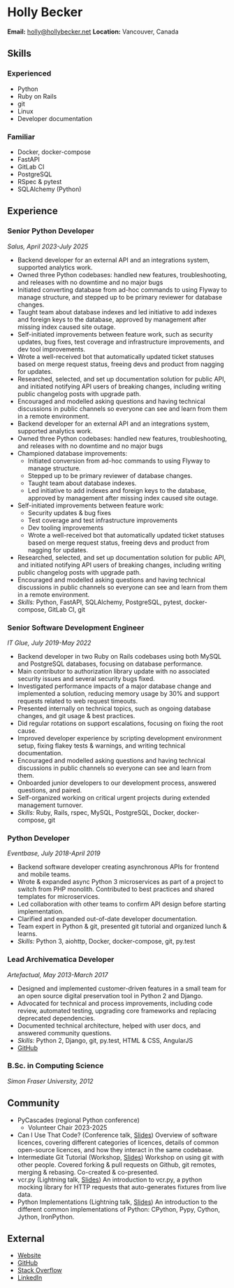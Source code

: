 # Holly Becker

**Email:** holly@hollybecker.net
**Location:** Vancouver, Canada

## Skills

### Experienced

-   Python
-   Ruby on Rails
-   git
-   Linux
-   Developer documentation

### Familiar

-   Docker, docker-compose
-   FastAPI
-   GitLab CI
-   PostgreSQL
-   RSpec & pytest
-   SQLAlchemy (Python)

## Experience

### Senior Python Developer

*Salus, April 2023-July 2025*

-   Backend developer for an external API and an integrations system,
    supported analytics work.
-   Owned three Python codebases: handled new features, troubleshooting,
    and releases with no downtime and no major bugs
-   Initiated converting database from ad-hoc commands to using Flyway
    to manage structure, and stepped up to be primary reviewer for
    database changes.
-   Taught team about database indexes and led initiative to add indexes
    and foreign keys to the database, approved by management after
    missing index caused site outage.
-   Self-initiated improvements between feature work, such as security
    updates, bug fixes, test coverage and infrastructure improvements,
    and dev tool improvements.
-   Wrote a well-received bot that automatically updated ticket statuses
    based on merge request status, freeing devs and product from nagging
    for updates.
-   Researched, selected, and set up documentation solution for public
    API, and initiated notifying API users of breaking changes,
    including writing public changelog posts with upgrade path.
-   Encouraged and modelled asking questions and having technical
    discussions in public channels so everyone can see and learn from
    them in a remote environment.
-   Backend developer for an external API and an integrations system,
    supported analytics work.
-   Owned three Python codebases: handled new features, troubleshooting,
    and releases with no downtime and no major bugs
-   Championed database improvements:
    -   Initiated conversion from ad-hoc commands to using Flyway to
        manage structure.
    -   Stepped up to be primary reviewer of database changes.
    -   Taught team about database indexes.
    -   Led initiative to add indexes and foreign keys to the database,
        approved by management after missing index caused site outage.
-   Self-initiated improvements between feature work:
    -   Security updates & bug fixes
    -   Test coverage and test infrastructure improvements
    -   Dev tooling improvements
    -   Wrote a well-received bot that automatically updated ticket
        statuses based on merge request status, freeing devs and product
        from nagging for updates.
-   Researched, selected, and set up documentation solution for public
    API, and initiated notifying API users of breaking changes,
    including writing public changelog posts with upgrade path.
-   Encouraged and modelled asking questions and having technical
    discussions in public channels so everyone can see and learn from
    them in a remote environment.
-   *Skills:* Python, FastAPI, SQLAlchemy, PostgreSQL, pytest,
    docker-compose, GitLab CI, git

### Senior Software Development Engineer

*IT Glue, July 2019-May 2022*

-   Backend developer in two Ruby on Rails codebases using both MySQL
    and PostgreSQL databases, focusing on database performance.
-   Main contributor to authorization library update with no associated
    security issues and several security bugs fixed.
-   Investigated performance impacts of a major database change and
    implemented a solution, reducing memory usage by 30% and support
    requests related to web request timeouts.
-   Presented internally on technical topics, such as ongoing database
    changes, and git usage & best practices.
-   Did regular rotations on support escalations, focusing on fixing the
    root cause.
-   Improved developer experience by scripting development environment
    setup, fixing flakey tests & warnings, and writing technical
    documentation.
-   Encouraged and modelled asking questions and having technical
    discussions in public channels so everyone can see and learn from
    them.
-   Onboarded junior developers to our development process, answered
    questions, and paired.
-   Self-organized working on critical urgent projects during extended
    management turnover.
-   *Skills:* Ruby, Rails, rspec, MySQL, PostgreSQL, Docker,
    docker-compose, git

### Python Developer

*Eventbase, July 2018-April 2019*

-   Backend software developer creating asynchronous APIs for frontend
    and mobile teams.
-   Wrote & expanded async Python 3 microservices as part of a project
    to switch from PHP monolith. Contributed to best practices and
    shared templates for microservices.
-   Led collaboration with other teams to confirm API design before
    starting implementation.
-   Clarified and expanded out-of-date developer documentation.
-   Team expert in Python & git, presented git tutorial and organized
    lunch & learns.
-   *Skills:* Python 3, aiohttp, Docker, docker-compose, git, py.test

### Lead Archivematica Developer

*Artefactual, May 2013-March 2017*

-   Designed and implemented customer-driven features in a small team
    for an open source digital preservation tool in Python 2 and Django.
-   Advocated for technical and process improvements, including code
    review, automated testing, upgrading core frameworks and replacing
    deprecated dependencies.
-   Documented technical architecture, helped with user docs, and
    answered community questions.
-   *Skills:* Python 2, Django, git, py.test, HTML & CSS, AngularJS
-   [GitHub](https://github.com/artefactual/)

### B.Sc. in Computing Science

*Simon Fraser University, 2012*

## Community

-   PyCascades (regional Python conference)
    -   Volunteer Chair 2023-2025
-   Can I Use That Code? (Conference talk,
    [Slides](https://docs.google.com/presentation/d/1NGAzLPPOPS6v_q8mLxjJpJphoEAfV9Cs4FEVzM9JWKs/edit?usp=sharing))
    Overview of software licences, covering different categories of
    licences, details of common open-source licences, and how they
    interact in the same codebase.
-   Intermediate Git Tutorial (Workshop,
    [Slides](https://docs.google.com/presentation/d/1sfwfoUWerwEtzkJF7O_l7jnHsbCq-czKWIWxjoDV9QI/edit?usp=sharing))
    Workshop on using git with other people. Covered forking & pull
    requests on Github, git remotes, merging & rebasing. Co-created &
    co-presented.
-   vcr.py (Lightning talk,
    [Slides](https://docs.google.com/presentation/d/1IHhezoU9L6Y_--O8TVjQqCkWs-BveCBtgPzymi3dfMg/edit?usp=sharing))
    An introduction to vcr.py, a python mocking library for HTTP
    requests that auto-generates fixtures from live data.
-   Python Implementations (Lightning talk,
    [Slides](https://docs.google.com/presentation/d/1Tec9Xuw-unYWXvaacjt_uhJKKBn6P07ABiZc8Cs3h90/edit?usp=sharing))
    An introduction to the different common implementations of Python:
    CPython, Pypy, Cython, Jython, IronPython.

## External

-   [Website](http://hollybecker.net)
-   [GitHub](https://github.com/Hwesta)
-   [Stack Overflow](https://stackoverflow.com/users/2475775/hwesta)
-   [LinkedIn](https://ca.linkedin.com/in/holly-becker-586b0137)
